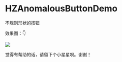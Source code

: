 # HZAnomalousButtonDemo
不规则形状的按钮

效果图：👇


![](https://github.com/jihuaibin2017/HZAnomalousButtonDemo/blob/master/HZAnomalousButtonDemo/model.PNG)

觉得有帮助的话，请留下个小星星呗。谢谢！
